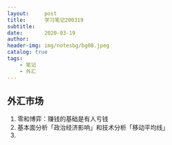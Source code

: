 ```yaml
---
layout:     post
title:      学习笔记200319
subtitle:   
date:       2020-03-19
author:     
header-img: img/notesbg/bg08.jpeg
catalog: true
tags:
    - 笔记
    - 外汇
---
```

## 外汇市场
1. 零和博弈：赚钱的基础是有人亏钱
2. 基本面分析「政治经济影响」和技术分析「移动平均线」
3. 
